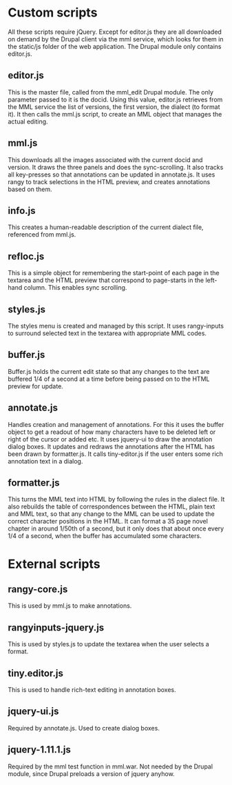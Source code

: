 Custom scripts
==============

All these scripts require jQuery. Except for editor.js they are all downloaded on demand by the Drupal client via the mml service, which looks for them in the static/js folder of the web application. The Drupal module only contains editor.js.

editor.js
---------
This is the master file, called from the mml_edit Drupal module. The only parameter passed to it is the docid. Using this value, editor.js retrieves from the MML service the list of versions, the first version, the dialect (to format it). It then calls the mml.js script, to create an MML object that manages the actual editing.

mml.js
------
This downloads all the images associated with the current docid and version. It draws the three panels and does the sync-scrolling. It also tracks all key-presses so that annotations can be updated in annotate.js. It uses rangy to track selections in the HTML preview, and creates annotations based on them.

info.js
-------
This creates a human-readable description of the current dialect file, referenced from mml.js.

refloc.js
---------
This is a simple object for remembering the start-point of each page in the textarea and the HTML preview that correspond to page-starts in the left-hand column. This enables sync scrolling.

styles.js
---------
The styles menu is created and managed by this script. It uses rangy-inputs to surround selected text in the textarea with appropriate MML codes.

buffer.js
---------
Buffer.js holds the current edit state so that any changes to the text are buffered 1/4 of a second at a time before being passed on to the HTML preview for update.

annotate.js
-----------
Handles creation and management of annotations. For this it uses the buffer object to get a readout of how many characters have to be deleted left or right of the cursor or added etc. It uses jquery-ui to draw the annotation dialog boxes. It updates and redraws the annotations after the HTML has been drawn by formatter.js. It calls tiny-editor.js if the user enters some rich annotation text in a dialog.

formatter.js
------------
This turns the MML text into HTML by following the rules in the dialect file. It also rebuilds the table of correspondences between the HTML, plain text and MML text, so that any change to the MML can be used to update the correct character positions in the HTML. It can format a 35 page novel chapter in around 1/50th of a second, but it only does that about once every 1/4 of a second, when the buffer has accumulated some characters.

External scripts
================

rangy-core.js
-------------
This is used by mml.js to make annotations.

rangyinputs-jquery.js
---------------------
This is used by styles.js to update the textarea when the user selects a format.

tiny.editor.js
--------------
This is used to handle rich-text editing in annotation boxes.

jquery-ui.js
------------
Required by annotate.js. Used to create dialog boxes.

jquery-1.11.1.js
----------------
Required by the mml test function in mml.war. Not needed by the Drupal module, since Drupal preloads a version of jquery anyhow.
